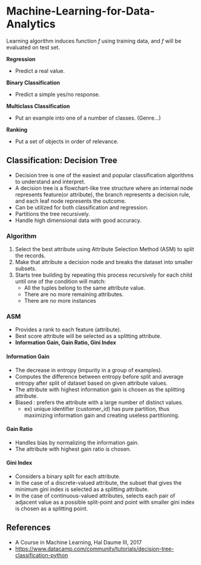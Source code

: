 # Machine-Learning-for-Data-Analytics

Learning algorithm induces function *f* using training data, and *f* will be evaluated on test set. 

**Regression**
* Predict a real value.

**Binary Classification**
* Predict a simple yes/no response.

**Multiclass Classification**
* Put an example into one of a number of classes. (Genre…)

**Ranking**
* Put a set of objects in order of relevance.

## Classification: Decision Tree
* Decision tree is one of the easiest and popular classification algorithms to understand and interpret.
* A decision tree is a flowchart-like tree structure where an internal node represents feature(or attribute), the branch represents a decision rule, and each leaf node represents the outcome.
* Can be utilized for both classification and regression.
* Partitions the tree recursively.
* Handle high dimensional data with good accuracy.

### Algorithm
1. Select the best attribute using Attribute Selection Method (ASM) to split the records.
2. Make that attribute a decision node and breaks the dataset into smaller subsets.
3. Starts tree building by repeating this process recursively for each child until one of the condition will match:
    - All the tuples belong to the same attribute value.
    - There are no more remaining attributes.
    - There are no more instances

### ASM
* Provides a rank to each feature (attribute).
* Best score attribute will be selected as a splitting attribute.
* **Information Gain, Gain Ratio, Gini Index**

#### Information Gain
* The decrease in entropy (impurity in a group of examples).
* Computes the difference between entropy before split and average entropy after split of dataset based on given attribute values.
* The attribute with highest information gain is chosen as the splitting attribute.
* Biased : prefers the attribute with a large number of distinct values.
  - ex) unique identifier (customer_id) has pure partition, thus maximizing information gain and creating useless partitioning.

#### Gain Ratio
* Handles bias by normalizing the information gain.
* The attribute with highest gain ratio is chosen.

#### Gini Index
* Considers a binary split for each attribute.
* In the case of a discrete-valued attribute, the subset that gives the minimum gini index is selected as a splitting attribute.
* In the case of continuous-valued attributes, selects each pair of adjacent value as a possible split-point and point with smaller gini index is chosen as a splitting point.

## References
* A Course in Machine Learning, Hal Daume III, 2017
* https://www.datacamp.com/community/tutorials/decision-tree-classification-python
